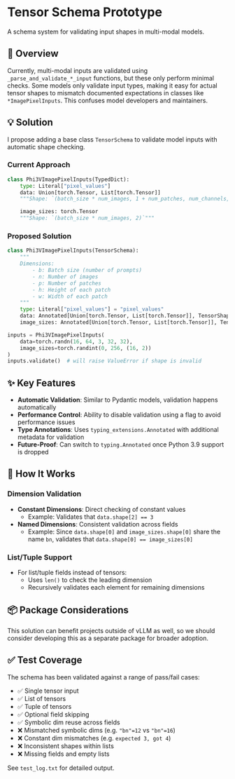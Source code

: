 # Tensor Schema Prototype

A schema system for validating input shapes in multi-modal models.

## 🚀 Overview

Currently, multi-modal inputs are validated using `_parse_and_validate_*_input` functions, but these only perform minimal checks. Some models only validate input types, making it easy for actual tensor shapes to mismatch documented expectations in classes like `*ImagePixelInputs`. This confuses model developers and maintainers.

## 💡 Solution

I propose adding a base class `TensorSchema` to validate model inputs with automatic shape checking.

### Current Approach

```python
class Phi3VImagePixelInputs(TypedDict):
    type: Literal["pixel_values"]
    data: Union[torch.Tensor, List[torch.Tensor]]
    """Shape: `(batch_size * num_images, 1 + num_patches, num_channels, height, width)`"""

    image_sizes: torch.Tensor
    """Shape: `(batch_size * num_images, 2)`"""
```

### Proposed Solution

```python
class Phi3VImagePixelInputs(TensorSchema):
    """
    Dimensions:
        - b: Batch size (number of prompts)
        - n: Number of images
        - p: Number of patches
        - h: Height of each patch
        - w: Width of each patch
    """
    type: Literal["pixel_values"] = "pixel_values"
    data: Annotated[Union[torch.Tensor, List[torch.Tensor]], TensorShape("bn", "p", 3, "h", "w")]
    image_sizes: Annotated[Union[torch.Tensor, List[torch.Tensor]], TensorShape("bn", 2)]

inputs = Phi3VImagePixelInputs(
    data=torch.randn(16, 64, 3, 32, 32),
    image_sizes=torch.randint(0, 256, (16, 2))
)
inputs.validate()  # will raise ValueError if shape is invalid

```

## ✨ Key Features

- **Automatic Validation**: Similar to Pydantic models, validation happens automatically
- **Performance Control**: Ability to disable validation using a flag to avoid performance issues
- **Type Annotations**: Uses `typing_extensions.Annotated` with additional metadata for validation
- **Future-Proof**: Can switch to `typing.Annotated` once Python 3.9 support is dropped

## 🔧 How It Works

### Dimension Validation

- **Constant Dimensions**: Direct checking of constant values
  - Example: Validates that `data.shape[2] == 3`
- **Named Dimensions**: Consistent validation across fields
  - Example: Since `data.shape[0]` and `image_sizes.shape[0]` share the name `bn`, validates that `data.shape[0] == image_sizes[0]`

### List/Tuple Support

- For list/tuple fields instead of tensors:
  - Uses `len()` to check the leading dimension
  - Recursively validates each element for remaining dimensions

## 📦 Package Considerations

This solution can benefit projects outside of vLLM as well, so we should consider developing this as a separate package for broader adoption.

## ✅ Test Coverage

The schema has been validated against a range of pass/fail cases:

- ✅ Single tensor input
- ✅ List of tensors
- ✅ Tuple of tensors
- ✅ Optional field skipping
- ✅ Symbolic dim reuse across fields
- ❌ Mismatched symbolic dims (e.g. `"bn"=12` vs `"bn"=16`)
- ❌ Constant dim mismatches (e.g. `expected 3, got 4`)
- ❌ Inconsistent shapes within lists
- ❌ Missing fields and empty lists

See `test_log.txt` for detailed output.